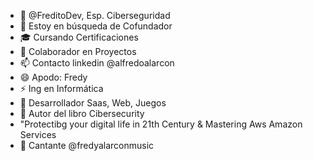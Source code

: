 - 👋 @FreditoDev, Esp. Ciberseguridad
- 👀 Estoy en búsqueda de Cofundador 
- 🎓 Cursando Certificaciones
- 💞️ Colaborador en Proyectos
- 📫 Contacto linkedin @alfredoalarcon
- 😄 Apodo: Fredy
- ⚡ Ing en Informática
- 🚀 Desarrollador Saas, Web, Juegos
- 🫶 Autor del libro Cibersecurity
-  "Protectibg your digital life in 21th Century & Mastering Aws Amazon Services
- 🙌 Cantante @fredyalarconmusic 

